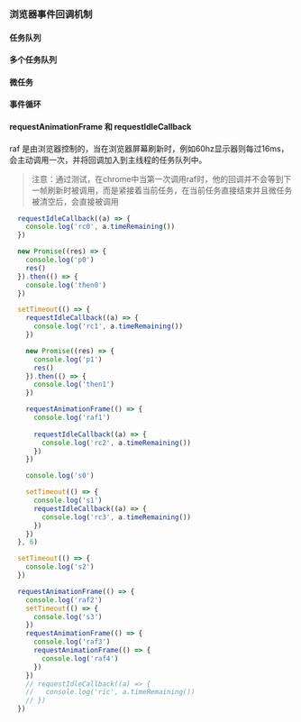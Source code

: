 
### 浏览器事件回调机制

#### 任务队列

#### 多个任务队列

#### 微任务

#### 事件循环

#### requestAnimationFrame 和 requestIdleCallback

raf 是由浏览器控制的，当在浏览器屏幕刷新时，例如60hz显示器则每过16ms，会主动调用一次，并将回调加入到主线程的任务队列中。

> 注意：通过测试，在chrome中当第一次调用raf时，他的回调并不会等到下一帧刷新时被调用，而是紧接着当前任务，在当前任务直接结束并且微任务被清空后，会直接被调用

``` javascript
  requestIdleCallback((a) => {
    console.log('rc0', a.timeRemaining())
  })

  new Promise((res) => {
    console.log('p0')
    res()
  }).then(() => {
    console.log('then0')
  })

  setTimeout(() => {
    requestIdleCallback((a) => {
      console.log('rc1', a.timeRemaining())
    })

    new Promise((res) => {
      console.log('p1')
      res()
    }).then(() => {
      console.log('then1')
    })

    requestAnimationFrame(() => {
      console.log('raf1')
        
      requestIdleCallback((a) => {
        console.log('rc2', a.timeRemaining())
      })
    })

    console.log('s0')

    setTimeout(() => {
      console.log('s1')
      requestIdleCallback((a) => {
        console.log('rc3', a.timeRemaining())
      })
    })
  }, 6)

  setTimeout(() => {
    console.log('s2')
  })

  requestAnimationFrame(() => {
    console.log('raf2')
    setTimeout(() => {
      console.log('s3')
    })
    requestAnimationFrame(() => {
      console.log('raf3')
      requestAnimationFrame(() => {
        console.log('raf4')
      }) 
    }) 
    // requestIdleCallback((a) => {
    //   console.log('ric', a.timeRemaining())
    // })
  })
```